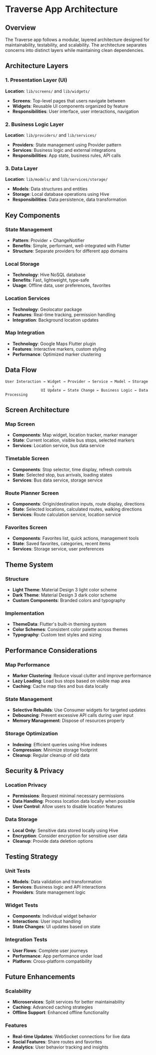 # Traverse App Architecture

## Overview
The Traverse app follows a modular, layered architecture designed for maintainability, testability, and scalability. The architecture separates concerns into distinct layers while maintaining clean dependencies.

## Architecture Layers

### 1. Presentation Layer (UI)
**Location**: `lib/screens/` and `lib/widgets/`

- **Screens**: Top-level pages that users navigate between
- **Widgets**: Reusable UI components organized by feature
- **Responsibilities**: User interface, user interactions, navigation

### 2. Business Logic Layer
**Location**: `lib/providers/` and `lib/services/`

- **Providers**: State management using Provider pattern
- **Services**: Business logic and external integrations
- **Responsibilities**: App state, business rules, API calls

### 3. Data Layer
**Location**: `lib/models/` and `lib/services/storage/`

- **Models**: Data structures and entities
- **Storage**: Local database operations using Hive
- **Responsibilities**: Data persistence, data transformation

## Key Components

### State Management
- **Pattern**: Provider + ChangeNotifier
- **Benefits**: Simple, performant, well-integrated with Flutter
- **Structure**: Separate providers for different app domains

### Local Storage
- **Technology**: Hive NoSQL database
- **Benefits**: Fast, lightweight, type-safe
- **Usage**: Offline data, user preferences, favorites

### Location Services
- **Technology**: Geolocator package
- **Features**: Real-time tracking, permission handling
- **Integration**: Background location updates

### Map Integration
- **Technology**: Google Maps Flutter plugin
- **Features**: Interactive markers, custom styling
- **Performance**: Optimized marker clustering

## Data Flow

```
User Interaction → Widget → Provider → Service → Model → Storage
                     ↓
                UI Update ← State Change ← Business Logic ← Data Processing
```

## Screen Architecture

### Map Screen
- **Components**: Map widget, location tracker, marker manager
- **State**: Current location, visible bus stops, selected markers
- **Services**: Location service, bus data service

### Timetable Screen
- **Components**: Stop selector, time display, refresh controls
- **State**: Selected stop, bus arrivals, loading states
- **Services**: Bus data service, storage service

### Route Planner Screen
- **Components**: Origin/destination inputs, route display, directions
- **State**: Selected locations, calculated routes, walking directions
- **Services**: Route calculation service, location service

### Favorites Screen
- **Components**: Favorites list, quick actions, management tools
- **State**: Saved favorites, categories, recent items
- **Services**: Storage service, user preferences

## Theme System

### Structure
- **Light Theme**: Material Design 3 light color scheme
- **Dark Theme**: Material Design 3 dark color scheme
- **Custom Components**: Branded colors and typography

### Implementation
- **ThemeData**: Flutter's built-in theming system
- **Color Schemes**: Consistent color palette across themes
- **Typography**: Custom text styles and sizing

## Performance Considerations

### Map Performance
- **Marker Clustering**: Reduce visual clutter and improve performance
- **Lazy Loading**: Load bus stops based on visible map area
- **Caching**: Cache map tiles and bus data locally

### State Management
- **Selective Rebuilds**: Use Consumer widgets for targeted updates
- **Debouncing**: Prevent excessive API calls during user input
- **Memory Management**: Dispose of resources properly

### Storage Optimization
- **Indexing**: Efficient queries using Hive indexes
- **Compression**: Minimize storage footprint
- **Cleanup**: Regular cleanup of old data

## Security & Privacy

### Location Privacy
- **Permissions**: Request minimal necessary permissions
- **Data Handling**: Process location data locally when possible
- **User Control**: Allow users to disable location features

### Data Storage
- **Local Only**: Sensitive data stored locally using Hive
- **Encryption**: Consider encryption for sensitive user data
- **Cleanup**: Provide data deletion options

## Testing Strategy

### Unit Tests
- **Models**: Data validation and transformation
- **Services**: Business logic and API interactions
- **Providers**: State management logic

### Widget Tests
- **Components**: Individual widget behavior
- **Interactions**: User input handling
- **State Changes**: UI updates based on state

### Integration Tests
- **User Flows**: Complete user journeys
- **Performance**: App performance under load
- **Platform**: Cross-platform compatibility

## Future Enhancements

### Scalability
- **Microservices**: Split services for better maintainability
- **Caching**: Advanced caching strategies
- **Offline Support**: Enhanced offline functionality

### Features
- **Real-time Updates**: WebSocket connections for live data
- **Social Features**: Share routes and favorites
- **Analytics**: User behavior tracking and insights

